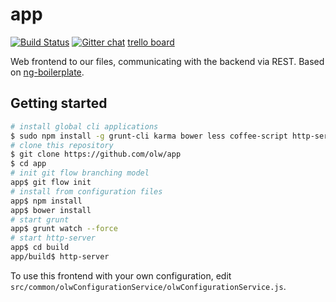app
===
[![Build Status](https://travis-ci.org/olw/app.svg?branch=develop)](https://travis-ci.org/olw/app) [![Gitter chat](https://badges.gitter.im/olw.png)](https://gitter.im/olw) [trello board](https://trello.com/b/QVlNFXdz/project-board)

Web frontend to our files, communicating with the backend via REST. Based on [ng-boilerplate](https://github.com/ngbp/ngbp).

Getting started
---------------

```bash
# install global cli applications
$ sudo npm install -g grunt-cli karma bower less coffee-script http-server
# clone this repository
$ git clone https://github.com/olw/app
$ cd app
# init git flow branching model
app$ git flow init
# install from configuration files
app$ npm install
app$ bower install
# start grunt
app$ grunt watch --force
# start http-server
app$ cd build
app/build$ http-server
```

To use this frontend with your own configuration, edit `src/common/olwConfigurationService/olwConfigurationService.js`.